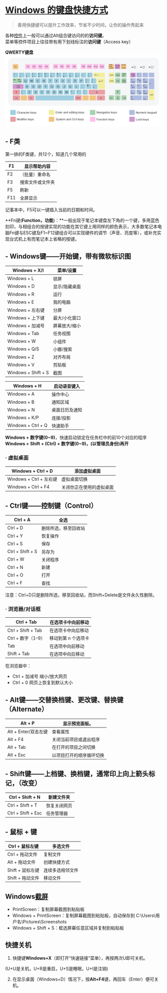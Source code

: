 
# [Windows 的键盘快捷方式](https://support.microsoft.com/zh-cn/windows/windows-%E7%9A%84%E9%94%AE%E7%9B%98%E5%BF%AB%E6%8D%B7%E6%96%B9%E5%BC%8F-dcc61a57-8ff0-cffe-9796-cb9706c75eec)
> 善用快捷键可以提升工作效率，节省不少时间，让你的操作秀起来

各种[控件](https://zh.wikipedia.org/wiki/%E6%8E%A7%E4%BB%B6)上一般可以通过Alt组合键访问的的**访问键**。  <br />  菜单等控件项目上往往带有用下划线标注的**访问键**（Access key）

**QWERTY键盘**  <br />  ![](./assets/1643807407305-302fc79c-1ccf-4165-8035-b4c074b39424.png)

## - F类
第一排的F类键，共12个，知道几个常用的

| F1 | 显示帮助内容 |
| --- | --- |
| F2 | （批量）重命名 |
| F3 | 搜索文件或文件夹 |
| F5 | 刷新 |
| F11 | 全屏显示 |

记事本中，F5可以一键插入当前的日期和时间。

**Fn键(**Function，功能**)：**一般出现于笔记本键盘左下角的一个键，多用蓝色刻印，与相组合的按键实现的功能在其它键上用同样的颜色表示，大多数笔记本电脑Fn键与ESC键及F1~F12键组合可以实现硬件的调节（声音、亮度等），或补充实现台式机上有而笔记本上省略的按键。


## - Windows键——开始键，带有微软标识图
| Windows + X/I | 菜单/设置 |
| --- | --- |
| Windows + L | 锁屏 |
| Windows + D | 显示/隐藏桌面 |
| Windows + R | 运行 |
| Windows + E | 我的电脑 |
| Windows + 左右键 | 分屏 |
| Windows + 上下键 | 最大/小化窗口 |
| Windows + 加减号 | 屏幕放大/缩小 |
| Windows + Tab | 任务视图 |
| Windows + W | 小组件 |
| Windows + Q/S | 小娜/搜索 |
| Windows + Z | 对齐布局 |
| Windows + V | 剪贴板 |
| Windows + Shift + S | 截图 |

| Windows + H | 启动语音键入 |
| --- | --- |
| Windows + A | 操作中心 |
| Windows + B | 通知区域 |
| Windows + N | 桌面日历及通知 |
| Windows + K/P | 连接/投影 |
| Windows + Ctrl + Q | 快速助手 |

**Windows + 数字键(0~9)**，快速启动锁定在任务栏中的前10个对应的程序  <br />  **Windows + Shift + (Ctrl) + 数字键(0~9)，(以管理员身份)再开**


### · 虚拟桌面
| Windows + Ctrl + D | 添加虚拟桌面 |
| --- | --- |
| Windows + Ctrl + 左右键 | 虚拟桌面切换 |
| Windows + Ctrl + F4 | 关闭你正在使用的虚拟桌面 |



## - Ctrl键——控制键（Control）
| Ctrl + A | 全选 |
| --- | --- |
| Ctrl + D | 删除所选，移至回收站 |
| Ctrl + Y | 恢复操作 |
| Ctrl + S | 保存 |
| Ctrl + Shift + S | 另存为 |
| Ctrl + W | 关闭程序 |
| Ctrl + N | 新建 |
| Ctrl + O | 打开 |
| Ctrl + F | 查找 |

注意：Ctrl+D只是删除所选，移至回收站，而Shift+Delete是文件永久性删除。


### · 浏览器/对话框
| Ctrl + Tab | 在选项卡中向前移动 |
| --- | --- |
| Ctrl + Shift + Tab | 在选项卡中向后移动 |
| Ctrl + 数字（1–9） | 移动到第 n 个选项卡 |
| Tab | 在选项中向前移动 |
| Shift + Tab | 在选项中向后移动 |

在浏览器中：

- Ctrl + 加减号	缩小/放大网页
- Ctrl + 0	网页上恢复到默认大小


## - Alt键——交替换档键、更改键、替换键（Alternate）
| Alt + P | 显示预览面板。 |
| --- | --- |
| Alt + Enter/双击左键 | 查看属性 |
| Alt + F4 | 关闭当前项目或退出程序 |
| Alt + Tab | 在打开的项目之间切换 |
| Alt + Esc | 以项目打开的顺序循环切换 |


## - Shift键——上档键、换档键，通常印上向上箭头标记，（改变）
| Ctrl + Shift + N | 新建文件夹 |
| --- | --- |
| Ctrl + Shift + T | 恢复关闭网页 |
| Ctrl + Shift + Esc | 任务管理器 |


## - 鼠标 + 键
| Ctrl + 鼠标左键 | 多选文件 |
| --- | --- |
| Ctrl + 拖动文件 | 复制文件 |
| Alt + 拖动文件 | 创建快捷方式 |
| Shift + 鼠标左键 | 连续多选相邻文件 |
| Shift + 拖动文件 | 移动文件 |



## Windows[截屏](https://support.microsoft.com/zh-cn/help/13776/windows-use-snipping-tool-to-capture-screenshots)

- PrintScreen：复制屏幕截图到粘贴板
- Windows + PrintScreen：复制屏幕截图到粘贴板，自动保存到 C:\Users\用户名\Pictures\Screenshots
- Windows + Shift + S：框选屏幕任意区域并复制到粘贴板


## 快捷关机

1. 快捷键**Windows+X**（即打开“快速链接”菜单），再按两次U即可关机。

(U+U是关机，U+R是重启，U+S是睡眠，U+I是注销)

2. 在显示桌面（Windows+D）情况下，按**Alt+F4**键，再回车（Enter）便可关机。
